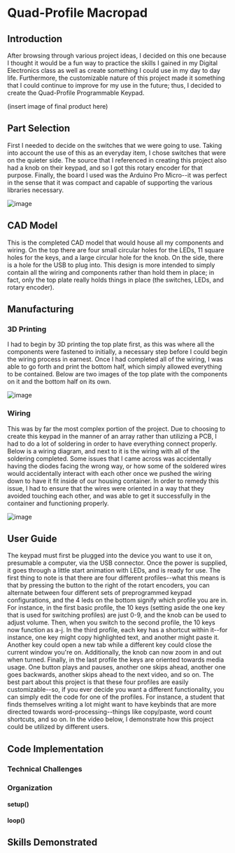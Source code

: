 # Quad-Profile Macropad

## Introduction

After browsing through various project ideas, I decided on this one because I thought it would be a fun way to practice the skills I gained in my Digital Electronics class as well as create something I could use in my day to day life. Furthermore, the customizable nature of this project made it something that I could continue to improve for my use in the future; thus, I decided to create the Quad-Profile Programmable Keypad. 

(insert image of final product here)

## Part Selection

First I needed to decide on the switches that we were going to use. Taking into account the use of this as an everyday item, I chose switches that were on the quieter side. The source that I referenced in creating this project also had a knob on their keypad, and so I got this rotary encoder for that purpose. Finally, the board I used was the Arduino Pro Micro--it was perfect in the sense that it was compact and capable of supporting the various libraries necessary.

![image](https://user-images.githubusercontent.com/75506860/149284897-bcbd84eb-63aa-4d56-8cb0-28fd5df1fab5.png)

## CAD Model

This is the completed CAD model that would house all my components and wiring. On the top there are four small circular holes for the LEDs, 11 square holes for the keys, and a large circular hole for the knob. On the side, there is a hole for the USB to plug into. This design is more intended to simply contain all the wiring and components rather than hold them in place; in fact, only the top plate really holds things in place (the switches, LEDs, and rotary encoder).


## Manufacturing

### 3D Printing

I had to begin by 3D printing the top plate first, as this was where all the components were fastened to initially, a necessary step before I could begin the wiring process in earnest. Once I had completed all of the wiring, I was able to go forth and print the bottom half, which simply allowed everything to be contained. Below are two images of the top plate with the components on it and the bottom half on its own.

![image](https://user-images.githubusercontent.com/75506860/149284134-f23717b1-9316-4cd9-bf06-46089ddb49c8.png)

### Wiring

This was by far the most complex portion of the project. Due to choosing to create this keypad in the manner of an array rather than utilizing a PCB, I had to do a lot of soldering in order to have everything connect properly. Below is a wiring diagram, and next to it is the wiring with all of the soldering completed. Some issues that I came across was accidentally having the diodes facing the wrong way, or how some of the soldered wires would accidentally interact with each other once we pushed the wiring down to have it fit inside of our housing container. In order to remedy this issue, I had to ensure that the wires were oriented in a way that they avoided touching each other, and was able to get it successfully in the container and functioning properly.

![image](https://user-images.githubusercontent.com/75506860/149280266-92cd7773-f6e2-4f8d-90a3-e38c987e9077.png)


## User Guide

The keypad must first be plugged into the device you want to use it on, presumable a computer, via the USB connector. Once the power is supplied, it goes through a little start animation with LEDs, and is ready for use. The first thing to note is that there are four different profiles--what this means is that by pressing the button to the right of the rotart encoders, you can alternate between four different sets of preprogrammed keypad configurations, and the 4 leds on the bottom signify which profile you are in. For instance, in the first basic profile, the 10 keys (setting aside the one key that is used for switching profiles) are just 0-9, and the knob can be used to adjust volume. Then, when you switch to the second profile, the 10 keys now function as a-j. In the third profile, each key has a shortcut within it--for instance, one key might copy highlighted text, and another might paste it. Another key could open a new tab while a different key could close the current window you're on. Additionally, the knob can now zoom in and out when turned. Finally, in the last profile the keys are oriented towards media usage. One button plays and pauses, another one skips ahead, another one goes backwards, another skips ahead to the next video, and so on. The best part about this project is that these four profiles are easily customizable--so, if you ever decide you want a different functionality, you can simply edit the code for one of the profiles. For instance, a student that finds themselves writing a lot might want to have keybinds that are more directed towards word-processing--things like copy/paste, word count shortcuts, and so on. In the video below, I demonstrate how this project could be utilized by different users.

## Code Implementation

### Technical Challenges



### Organization

#### setup()


#### loop()


## Skills Demonstrated
